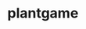 # plantgame
<html>
<head>
  <style>
    canvas {
      background-color: blue;
    }
  </style>
</head>
<body>
  <script>
  var myGamePiece;

  function startGame() {  
    myGameArea.start();  
    myGamePiece = new component(30, 30, "red", 10, 120);
  }

  var myGameArea = { 
      canvas: document.creatElement("canvas");  
      start: function() {    
      this.canvas.width = 480;    
      this.canvas.height = 270;    
      this.context = this.canvas.getContext("2d");    
      document.body.insertBefore(this.canvas, document.body.childNodes[0]);  
    }
  }

  </script>
</body>
</html>
